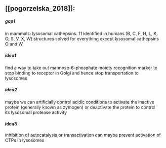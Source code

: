 ## [[pogorzelska_2018]]: 
##### gap1
in mammals: lysosomal cathepsins. 11 identified in humans (B, C, F, H, L, K, O, S, V,  X, W)
structures solved for everything except lysosomal cathepsins O and W

##### idea1
find a way to take out mannose-6-phosphate moiety recognition marker to stop binding to receptor in Golgi and hence stop transportation to lysosomes 

##### idea2 
maybe we can artificially control acidic conditions to activate the inactive protein (generally known as zymogen) or deactivate the protein to control its lysosomal protease activity 

#### idea3
inhibition of autocatalysis or transactivation can maybe prevent activation of CTPs in lysosomes 
